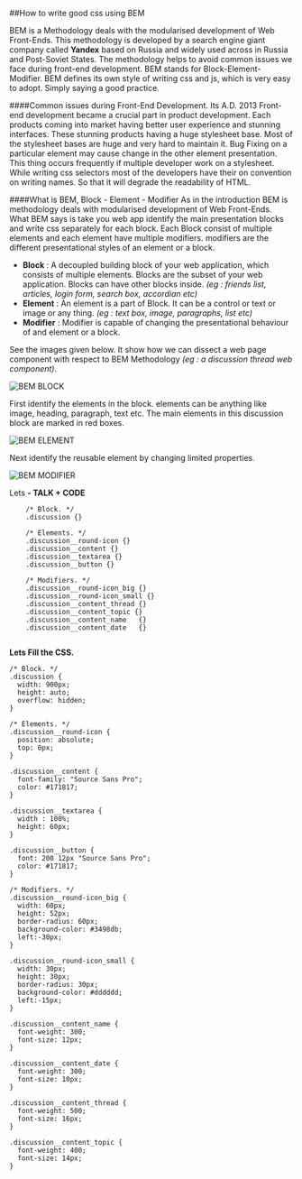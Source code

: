##How to write good css using BEM

BEM is a Methodology deals with the modularised development of Web Front-Ends. This methodology is developed by a search engine giant company called __Yandex__ based on Russia and widely used across in Russia and Post-Soviet States. The methodology helps to avoid common issues we face during front-end development. BEM stands for Block-Element-Modifier.  BEM defines its own style of writing css and js, which is very easy to adopt. Simply saying a good practice.

####Common issues during Front-End Development.
Its A.D. 2013 Front-end development became a crucial part in product development. Each products coming into market having better user experience and stunning interfaces. These stunning products having a huge stylesheet base. Most of the stylesheet bases are huge and very hard to maintain it. Bug Fixing on a particular element may cause change in the other element presentation. This thing occurs frequently if multiple developer work on a stylesheet. While writing css selectors most of the developers have their on convention on writing names. So that it will degrade the readability of HTML. 

####What is BEM, Block - Element - Modifier
As in the introduction BEM is methodology deals with modularised development of Web Front-Ends. What BEM says is take you web app identify the main presentation blocks and write css separately for each block. Each Block consist of multiple elements and each element have multiple modifiers. modifiers are the different presentational styles of an element or a block.

- __Block__ : A decoupled building block of your web application, which consists of multiple elements. Blocks are the subset of your web application. Blocks can have other blocks inside. _(eg : friends list, articles, login form, search box, accordian etc)_
- __Element__ : An element is a part of Block. It can be a control or text or image or any thing. _(eg : text box, image, paragraphs, list etc)_ 
- __Modifier__ : Modifier is capable of changing the presentational behaviour of and element or a block.

See the images given below. It show how we can dissect a web page component with respect to BEM Methodology _(eg : a discussion thread web component)_.

![BEM BLOCK](bem-block.png "Bem Block")

First identify the elements in the block. elements can be anything like image, heading, paragraph, text etc. The main elements in this discussion block are marked in red boxes.

![BEM ELEMENT](bem-element.png "Bem Element")

Next identify the reusable element by changing limited properties.

![BEM MODIFIER](bem-modifier.png "Bem Modifier")

Lets __- TALK + CODE__

```
    /* Block. */
    .discussion	{}
    
    /* Elements. */
    .discussion__round-icon {}
    .discussion__content {}
    .discussion__textarea {}
    .discussion__button {}
    
    /* Modifiers. */
    .discussion__round-icon_big {}
    .discussion__round-icon_small {}
    .discussion__content_thread {}
    .discussion__content_topic {}
    .discussion__content_name	{}
    .discussion__content_date	{}


```

__Lets Fill the CSS.__

```
/* Block. */
.discussion {
  width: 900px;
  height: auto;
  overflow: hidden;
}

/* Elements. */
.discussion__round-icon {
  position: absolute;
  top: 0px;
}

.discussion__content {
  font-family: "Source Sans Pro";
  color: #171817;
}

.discussion__textarea {
  width : 100%;
  height: 60px;
}

.discussion__button {
  font: 200 12px "Source Sans Pro";
  color: #171817;
}

/* Modifiers. */
.discussion__round-icon_big {
  width: 60px;
  height: 52px;
  border-radius: 60px;
  background-color: #3498db;
  left:-30px;
}

.discussion__round-icon_small {
  width: 30px;
  height: 30px;
  border-radius: 30px;
  background-color: #dddddd;
  left:-15px;
}

.discussion__content_name {
  font-weight: 300;
  font-size: 12px;
}

.discussion__content_date {
  font-weight: 300;
  font-size: 10px;
}

.discussion__content_thread {
  font-weight: 500;
  font-size: 16px;
}

.discussion__content_topic {
  font-weight: 400;
  font-size: 14px;
}

```
